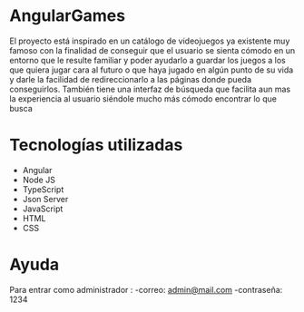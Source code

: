 # AngularGames

El proyecto está inspirado en un catálogo de videojuegos ya existente muy famoso con la finalidad de conseguir que el usuario se sienta cómodo en un entorno que le
resulte familiar y poder ayudarlo a guardar los juegos a los que quiera jugar cara al futuro o que haya jugado en algún punto de su vida y darle la facilidad de
redireccionarlo a las páginas donde pueda conseguirlos.
También tiene una interfaz de búsqueda que facilita aun mas la experiencia al usuario siéndole mucho más cómodo encontrar lo que busca


# Tecnologías utilizadas
-	Angular
-	Node JS
-	TypeScript
-	Json Server
-	JavaScript
-	HTML
-	CSS

# Ayuda

Para entrar como administrador :
-correo: admin@mail.com
-contraseña: 1234

